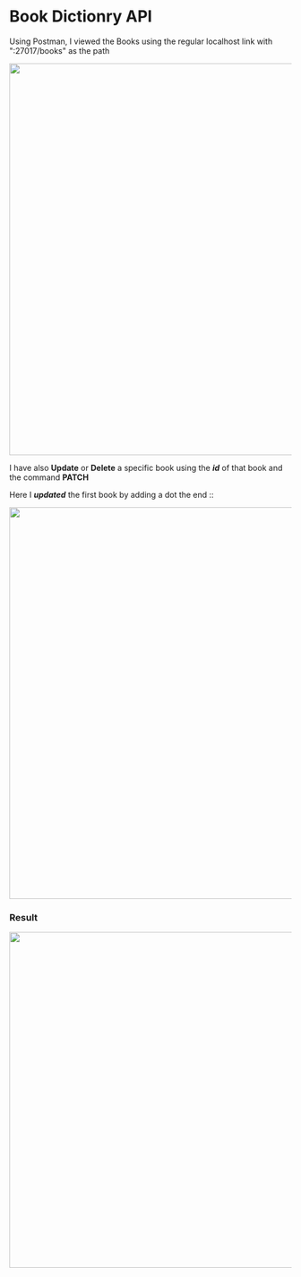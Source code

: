 # Book Dictionry API
Using Postman, I viewed the Books using the regular localhost link with ":27017/books" as the path

<img width="700px" src="https://user-images.githubusercontent.com/38424188/89810288-e1792880-db4d-11ea-81ef-27a0c3557697.png"/>


I have also **Update** or **Delete** a specific book using the **_id_** of that book and the command **PATCH**

Here I **_updated_** the first book by adding a dot the end ::


<img width="700px" src="https://user-images.githubusercontent.com/38424188/89811060-1f2a8100-db4f-11ea-90ea-6d7985602f98.png"/>

### Result

<img width="600px" src="https://user-images.githubusercontent.com/38424188/89811395-a972e500-db4f-11ea-8096-82391ad9e5c7.png"/>
